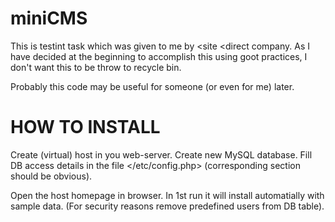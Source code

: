 miniCMS
=======

This is testint task which was given to me by &lt;site &lt;direct company.
As I have decided at the beginning to accomplish this using goot practices, I don't want this to be throw to recycle bin.

Probably this code may be useful for someone (or even for me) later.


HOW TO INSTALL
==============

Create (virtual) host in you web-server.
Create new MySQL database.
Fill DB access details in the file </etc/config.php> (corresponding section should be obvious).

Open the host homepage in browser. In 1st run it will install automatially with sample data.
(For security reasons remove predefined users from DB table).
